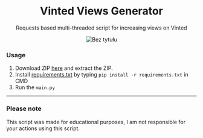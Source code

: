 <div align="center">

# Vinted Views Generator
Requests based multi-threaded script for increasing views on Vinted
  
  ![Bez tytułu](https://user-images.githubusercontent.com/26097711/163727765-422faa8c-ee00-4735-9d9c-63020c587a1a.png)


</div>

### Usage

1. Download ZIP <a href="https://github.com/snuk0/vinted-views-generator/archive/refs/heads/main.zip">here</a> and extract the ZIP.
2. Install <a href="https://github.com/snuk0/vinted-views-generator/blob/main/requirements.txt">requirements.txt</a> by typing `pip install -r requirements.txt` in CMD
3. Run the `main.py`

--------------------------------------

### Please note

This script was made for educational purposes, I am not responsible for your actions using this script.
